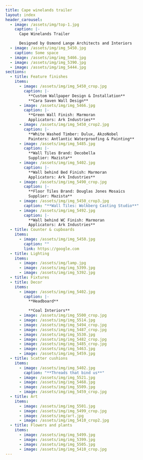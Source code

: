 ```yaml
---
title: Cape winelands trailer
layout: index
header_carousel:
  - image: /assets/img/top-1.jpg
    caption: |-
      Cape Winelands Trailer

      Designed by Osmond Lange Architects and Interiors
  - image: /assets/img/img_5450.jpg
    caption: Some space
  - image: /assets/img/img_5466.jpg
  - image: /assets/img/img_5390.jpg
  - image: /assets/img/img_5444.jpg
sections:
  - title: Feature finishes
    items:
      - image: /assets/img/img_5450_crop.jpg
        caption: |-
          **Custom Wallpaper Design & Installation**
          **Cara Saven Wall Design**
      - image: /assets/img/img_5466.jpg
        caption: |-
          **Green Wall Finish: Marmoran 
          Applicators: Ark Industries**
      - image: /assets/img/img_5450_crop2.jpg
        caption: |-
          **White Washed Timber: Dulux, AkzoNobel
          Painters: Antlantic Waterproofing & Painting**
      - image: /assets/img/img_5485.jpg
        caption: |-
          **Wall Tiles Brand: Decobella 
          Supplier: Mazista**
      - image: /assets/img/img_5402.jpg
        caption: |-
          **Wall behind Bed Finish: Marmoran 
          Applicators: Ark Industries**
      - image: /assets/img/img_5490_crop.jpg
        caption: |-
          **Floor Tiles Brand: Douglas Jones Mosaics
          Supplier: Mazista**
      - image: /assets/img/img_5450_crop3.jpg
        caption: "**Wall Tiles: Wolkberg Casting Studio**"
      - image: /assets/img/img_5492.jpg
        caption: |-
          **Wall behind WC Finish: Marmoran 
          Applicators: Ark Industries**
  - title: Counter & cupboards
    items:
      - image: /assets/img/img_5450.jpg
        caption: ""
        link: https://google.com
  - title: Lighting
    items:
      - image: /assets/img/lamp.jpg
      - image: /assets/img/img_5399.jpg
      - image: /assets/img/img_5392.jpg
  - title: Fixtures
  - title: Decor
    items:
      - image: /assets/img/img_5402.jpg
        caption: |-
          **Headboard** 

          **Coal Interiors**
      - image: /assets/img/img_5500_crop.jpg
      - image: /assets/img/img_5514.jpg
      - image: /assets/img/img_5494_crop.jpg
      - image: /assets/img/img_5487_crop.jpg
      - image: /assets/img/img_5530.jpg
      - image: /assets/img/img_5482_crop.jpg
      - image: /assets/img/img_5485_crop.jpg
      - image: /assets/img/img_5463.jpg
      - image: /assets/img/img_5459.jpg
  - title: Scatter cushions
    items:
      - image: /assets/img/img_5402.jpg
        caption: "**Threads that bind us**"
      - image: /assets/img/img_5521.jpg
      - image: /assets/img/img_5468.jpg
      - image: /assets/img/img_5509.jpg
      - image: /assets/img/img_5459_crop.jpg
  - title: Art
    items:
      - image: /assets/img/img_5501.jpg
      - image: /assets/img/img_5499_crop.jpg
      - image: /assets/img/art.jpg
      - image: /assets/img/img_5410_crop2.jpg
  - title: Flowers and plants
    items:
      - image: /assets/img/img_5499.jpg
      - image: /assets/img/img_5399.jpg
      - image: /assets/img/img_5505.jpg
      - image: /assets/img/img_5410_crop.jpg
---
```

